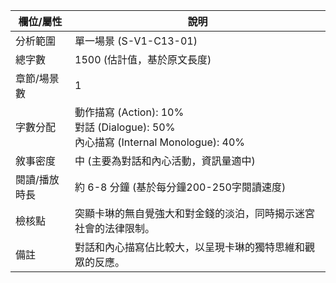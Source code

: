 | 欄位/屬性 | 說明 |
|---|---|
| 分析範圍 | 單一場景 (S-V1-C13-01) |
| 總字數 | 1500 (估計值，基於原文長度) |
| 章節/場景數 | 1 |
| 字數分配 | 動作描寫 (Action): 10%<br>對話 (Dialogue): 50%<br>內心描寫 (Internal Monologue): 40% |
| 敘事密度 | 中 (主要為對話和內心活動，資訊量適中) |
| 閱讀/播放時長 | 約 6-8 分鐘 (基於每分鐘200-250字閱讀速度) |
| 檢核點 | 突顯卡琳的無自覺強大和對金錢的淡泊，同時揭示迷宮社會的法律限制。 |
| 備註 | 對話和內心描寫佔比較大，以呈現卡琳的獨特思維和觀眾的反應。 |
